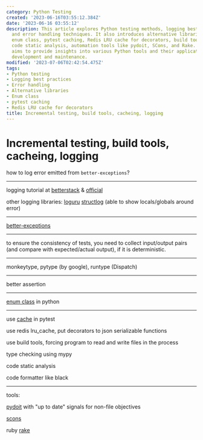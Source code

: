 ```yaml
---
category: Python Testing
created: '2023-06-16T03:55:12.384Z'
date: '2023-06-16 03:55:12'
description: This article explores Python testing methods, logging best practices,
  and error handling techniques. It also introduces alternative libraries, such as
  enum class, pytest caching, Redis LRU cache for decorators, build tools, type checking,
  code static analysis, automation tools like pydoit, SCons, and Rake. The article
  aims to provide insights into various Python tools and their applications for effective
  development and maintenance.
modified: '2023-07-06T02:42:54.475Z'
tags:
- Python testing
- Logging best practices
- Error handling
- Alternative libraries
- Enum class
- pytest caching
- Redis LRU cache for decorators
title: Incremental testing, build tools, cacheing, logging
---
```


# Incremental testing, build tools, cacheing, logging

how to log error emitted from `better-exceptions`?

----

logging tutorial at [betterstack](https://betterstack.com/community/guides/logging/python/python-logging-best-practices/) & [official](https://docs.python.org/3/howto/logging.html)

other logging libraries: [loguru](https://betterstack.com/community/guides/logging/loguru/) [structlog](https://www.structlog.org/en/stable/) (able to show locals/globals around error)

----

[better-exceptions](https://github.com/qix-/better-exceptions)

----

to ensure the consistency of tests, you need to collect input/output pairs (and compare with expected/actual output), if it is deterministic.

----

monkeytype, pytype (by google), runtype (Dispatch)

----

better assertion

----

[enum class](https://docs.python.org/3/howto/enum.html#enum-class-differences) in python

----

use [cache](https://docs.pytest.org/en/6.2.x/cache.html) in pytest

use redis lru_cache, put decorators to json serializable functions

use build tools, forcing program to read and write files in the process

type checking using mypy

code static analysis

code formatter like black

----

tools:

[pydoit](https://pydoit.org/dependencies.html) with "up to date" signals for non-file objectives

[scons](https://scons.org/doc/production/HTML/scons-user.html#idp105549032593992)

ruby [rake](https://graceful.dev/courses/the-freebies/modules/rake-and-project-automation/topic/episode-131-rake-rules/)
